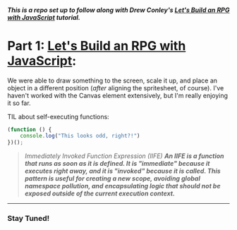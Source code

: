 ##### This is a repo set up to follow along with Drew Conley's [Let's Build an RPG with JavaScript](https://www.youtube.com/watch?v=fyi4vfbKEeo&list=PLcjhmZ8oLT0r9dSiIK6RB_PuBWlG1KSq_&index=1) tutorial.

# Part 1: [Let's Build an RPG with JavaScript](https://www.youtube.com/watch?v=fyi4vfbKEeo&list=PLcjhmZ8oLT0r9dSiIK6RB_PuBWlG1KSq_&index=2):

We were able to draw something to the screen, scale it up, and place an object in a different position (*after* aligning the spritesheet, of course).
I've haven't worked with the Canvas element extensively, but I'm really enjoying it so far.

TIL about self-executing functions:
```js
(function () {
    console.log("This looks odd, right?!")
})();
```

> *Immediately Invoked Function Expression (IIFE)*
***An IIFE is a function that runs as soon as it is defined. It is "immediate" because it executes right away, and it is "invoked" because it is called. This pattern is useful for creating a new scope, avoiding global namespace pollution, and encapsulating logic that should not be exposed outside of the current execution context.***

---

### Stay Tuned!